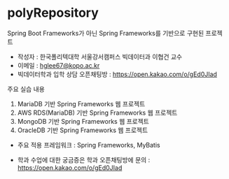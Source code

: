 # polyRepository
Spring Boot Frameworks가 아닌 Spring Frameworks를 기반으로 구현된 프로젝트

* 작성자 : 한국폴리텍대학 서울강서캠퍼스 빅데이터과 이협건 교수
* 이메일 : hglee67@kopo.ac.kr
* 빅데이터학과 입학 상담 오픈채팅방 : https://open.kakao.com/o/gEd0JIad

주요 실습 내용
1. MariaDB 기반 Spring Frameworks 웹 프로젝트
2. AWS RDS(MariaDB) 기반 Spring Frameworks 웹 프로젝트
3. MongoDB 기반 Spring Frameworks 웹 프로젝트
4. OracleDB 기반 Spring Frameworks 웹 프로젝트

* 주요 적용 프레임워크 : Spring Frameworks, MyBatis

* 학과 수업에 대한 궁금증은 학과 오픈채팅방에 문의 : https://open.kakao.com/o/gEd0JIad

